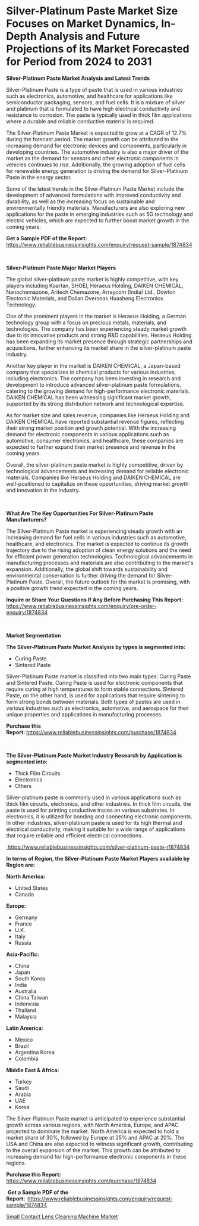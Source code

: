 <p><h1>Silver-Platinum Paste Market Size Focuses on Market Dynamics, In-Depth Analysis and Future Projections of its Market Forecasted for Period from 2024 to 2031</h1></p><p><strong>Silver-Platinum Paste Market Analysis and Latest Trends</strong></p>
<p><p>Silver-Platinum Paste is a type of paste that is used in various industries such as electronics, automotive, and healthcare for applications like semiconductor packaging, sensors, and fuel cells. It is a mixture of silver and platinum that is formulated to have high electrical conductivity and resistance to corrosion. The paste is typically used in thick film applications where a durable and reliable conductive material is required.</p><p>The Silver-Platinum Paste Market is expected to grow at a CAGR of 12.7% during the forecast period. The market growth can be attributed to the increasing demand for electronic devices and components, particularly in developing countries. The automotive industry is also a major driver of the market as the demand for sensors and other electronic components in vehicles continues to rise. Additionally, the growing adoption of fuel cells for renewable energy generation is driving the demand for Silver-Platinum Paste in the energy sector.</p><p>Some of the latest trends in the Silver-Platinum Paste Market include the development of advanced formulations with improved conductivity and durability, as well as the increasing focus on sustainable and environmentally friendly materials. Manufacturers are also exploring new applications for the paste in emerging industries such as 5G technology and electric vehicles, which are expected to further boost market growth in the coming years.</p></p>
<p><strong>Get a Sample PDF of the Report:&nbsp;</strong> <a href="https://www.reliablebusinessinsights.com/enquiry/request-sample/1874834">https://www.reliablebusinessinsights.com/enquiry/request-sample/1874834</a></p>
<p>&nbsp;</p>
<p><strong>Silver-Platinum Paste Major Market Players</strong></p>
<p><p>The global silver-platinum paste market is highly competitive, with key players including Koartan, SHOEI, Heraeus Holding, DAIKEN CHEMICAL, Nanochemazone, Aritech Chemazone, Arraycom (India) Ltd., Dowton Electronic Materials, and Dalian Overseas Huasheng Electronics Technology. </p><p>One of the prominent players in the market is Heraeus Holding, a German technology group with a focus on precious metals, materials, and technologies. The company has been experiencing steady market growth due to its innovative products and strong R&D capabilities. Heraeus Holding has been expanding its market presence through strategic partnerships and acquisitions, further enhancing its market share in the silver-platinum paste industry.</p><p>Another key player in the market is DAIKEN CHEMICAL, a Japan-based company that specializes in chemical products for various industries, including electronics. The company has been investing in research and development to introduce advanced silver-platinum paste formulations, catering to the growing demand for high-performance electronic materials. DAIKEN CHEMICAL has been witnessing significant market growth, supported by its strong distribution network and technological expertise.</p><p>As for market size and sales revenue, companies like Heraeus Holding and DAIKEN CHEMICAL have reported substantial revenue figures, reflecting their strong market position and growth potential. With the increasing demand for electronic components in various applications such as automotive, consumer electronics, and healthcare, these companies are expected to further expand their market presence and revenue in the coming years.</p><p>Overall, the silver-platinum paste market is highly competitive, driven by technological advancements and increasing demand for reliable electronic materials. Companies like Heraeus Holding and DAIKEN CHEMICAL are well-positioned to capitalize on these opportunities, driving market growth and innovation in the industry.</p></p>
<p>&nbsp;</p>
<p><strong>What Are The Key Opportunities For Silver-Platinum Paste Manufacturers?</strong></p>
<p><p>The Silver-Platinum Paste market is experiencing steady growth with an increasing demand for fuel cells in various industries such as automotive, healthcare, and electronics. The market is expected to continue its growth trajectory due to the rising adoption of clean energy solutions and the need for efficient power generation technologies. Technological advancements in manufacturing processes and materials are also contributing to the market's expansion. Additionally, the global shift towards sustainability and environmental conservation is further driving the demand for Silver-Platinum Paste. Overall, the future outlook for the market is promising, with a positive growth trend expected in the coming years.</p></p>
<p><strong>Inquire or Share Your Questions If Any Before Purchasing This Report:</strong> <a href="https://www.reliablebusinessinsights.com/enquiry/pre-order-enquiry/1874834">https://www.reliablebusinessinsights.com/enquiry/pre-order-enquiry/1874834</a></p>
<p>&nbsp;</p>
<p><strong>Market Segmentation</strong></p>
<p><strong>The Silver-Platinum Paste Market Analysis by types is segmented into:</strong></p>
<p><ul><li>Curing Paste</li><li>Sintered Paste</li></ul></p>
<p><p>Silver-Platinum Paste market is classified into two main types: Curing Paste and Sintered Paste. Curing Paste is used for electronic components that require curing at high temperatures to form stable connections. Sintered Paste, on the other hand, is used for applications that require sintering to form strong bonds between materials. Both types of pastes are used in various industries such as electronics, automotive, and aerospace for their unique properties and applications in manufacturing processes.</p></p>
<p><strong>Purchase this Report:&nbsp;</strong><a href="https://www.reliablebusinessinsights.com/purchase/1874834">https://www.reliablebusinessinsights.com/purchase/1874834</a></p>
<p>&nbsp;</p>
<p><strong>The Silver-Platinum Paste Market Industry Research by Application is segmented into:</strong></p>
<p><ul><li>Thick Film Circuits</li><li>Electronics</li><li>Others</li></ul></p>
<p><p>Silver-platinum paste is commonly used in various applications such as thick film circuits, electronics, and other industries. In thick film circuits, the paste is used for printing conductive traces on various substrates. In electronics, it is utilized for bonding and connecting electronic components. In other industries, silver-platinum paste is used for its high thermal and electrical conductivity, making it suitable for a wide range of applications that require reliable and efficient electrical connections.</p></p>
<p><a href="https://www.reliablebusinessinsights.com/silver-platinum-paste-r1874834">&nbsp;https://www.reliablebusinessinsights.com/silver-platinum-paste-r1874834</a></p>
<p><strong>In terms of Region, the Silver-Platinum Paste Market Players available by Region are:</strong></p>
<p>
    <p> <strong> North America: </strong>
        <ul>
            <li>United States</li>
            <li>Canada</li>
        </ul>
        </p> 
    <p> <strong> Europe: </strong>
        <ul>
            <li>Germany</li>
            <li>France</li>
            <li>U.K.</li>
            <li>Italy</li>
            <li>Russia</li>
        </ul>
        </p> 
    <p> <strong> Asia-Pacific: </strong>
        <ul>
            <li>China</li>
            <li>Japan</li>
            <li>South Korea</li>
            <li>India</li>
            <li>Australia</li>
            <li>China Taiwan</li>
            <li>Indonesia</li>
            <li>Thailand</li>
            <li>Malaysia</li>
        </ul>
        </p> 
    <p> <strong> Latin America: </strong>
        <ul>
            <li>Mexico</li>
            <li>Brazil</li>
            <li>Argentina Korea</li>
            <li>Colombia</li>
        </ul>
        </p> 
    <p> <strong> Middle East & Africa: </strong>
        <ul>
            <li>Turkey</li>
            <li>Saudi</li>
            <li>Arabia</li>
            <li>UAE</li>
            <li>Korea</li>
        </ul>
    </p>
    </p>
<p><p>The Silver-Platinum Paste market is anticipated to experience substantial growth across various regions, with North America, Europe, and APAC projected to dominate the market. North America is expected to hold a market share of 30%, followed by Europe at 25% and APAC at 20%. The USA and China are also expected to witness significant growth, contributing to the overall expansion of the market. This growth can be attributed to increasing demand for high-performance electronic components in these regions.</p></p>
<p><strong>Purchase this Report: </strong><a href="https://www.reliablebusinessinsights.com/purchase/1874834">https://www.reliablebusinessinsights.com/purchase/1874834</a></p>
<p>&nbsp;<strong>Get a Sample PDF of the Report:&nbsp;&nbsp;</strong><a href="https://www.reliablebusinessinsights.com/enquiry/request-sample/1874834">https://www.reliablebusinessinsights.com/enquiry/request-sample/1874834</a></p>
<p><strong></strong></p>
<p><p><a href="https://github.com/nicneale/Market-Research-Report-List-1/blob/main/small-contact-lens-cleaning-machine-market.md">Small Contact Lens Cleaning Machine Market</a></p></p>